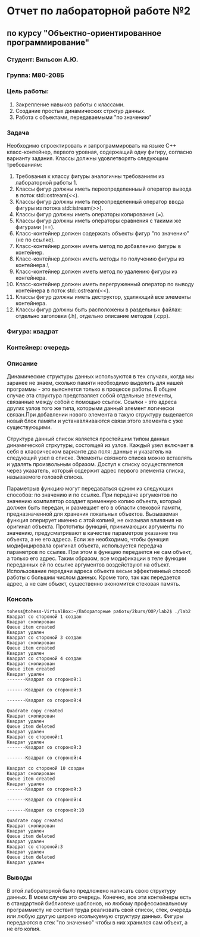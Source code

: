 # Отчет по лабораторной работе №2
## по курсу "Объектно-ориентированное программирование"

### Студент: Вильсон А.Ю.
### Группа: М80-208Б

### Цель работы:
1. Закрепление навыков работы с классами.
2. Создание простых динамических стрктур данных.
3. Работа с объектами, передаваемыми "по значению"
### Задача
Необходимо спроектировать и запрограммировать на языке C++ класс-контейнер, первого уровная, содержащий одну фигиру, согласно варианту задания.
Классы должны удовлетворять следующим требованиям:
1. Требования к классу фигуры аналогичны требованиям из лабораторной работы 1.
2. Классы фигур должны иметь переопределенныый оператор вывода в поток std::ostream(<<).
3. Классы фигур должны иметь переопределенный оператор ввода фигуры из потока std::istream(>>).
4. Классы фигур должны иметь операторы копирования (=).
5. Классы фигур должны иметь операторы сравнения с такими же фигурами (==).
6. Класс-контейнер должен содержать объекты фигур "по значению" (не по ссылке).
7. Класс-контейнер должен иметь метод по добавлению фигуры в контейнер.
8. Класс-контейнер должен иметь методы по получению фигуры из контейнера.\
9. Класс-контейнер должен иметь метод по удалению фигуры из контейнера.
10. Класс-контейнер должен иметь перегруженный оператор по выводу контейнера в поток std::ostream(<<).
11.  Классы фигур должны иметь деструктор, удаляющий все элементы контейнера.
12.  Классы фигур должны быть расположены в раздельных файлах: отдельно заголовки (.h), отдельно описание методов (.cpp).

### Фигура: квадрат
### Контейнер: очередь

### Описание

Динамические структуры данных используются в тех случаях, когда мы заранее не знаем, сколько памяти необходимо выделить для нашей программы - это выясняется только в процессе работы. В общем случае эта структура предстваляет собой отдельные элементы, связанные между собой с помощью ссылок. Ссылки - это адреса других узлов того же типа,  которыми данный элемент логически связан.При добавлении нового элемента в такую структуру выделается новый блок памяти и устанавляиваются связи этого элемента с уже существующими.

Структура данный список является простейшим типом данных динамической стркутуры, состоящей из узлов. Каждый узел включает в себя в классическом варианте два поля: данные и указатель на следующий узел в списке. Элементы связного списка можно вставлять и удалять произвольным образом. Доступ к списку осуществляется через указатель, который содержит адрес первого элемента списка, называемого головой списка.

Параметрыв функцию могут передаваться одним из следующих способов: по значению и по ссылке. При передаче аргументов по значению компилятор создает временную копию объекта, который должен быть передан, и размещает его в области стековой памяти, предназначенной для хранения локальных объектов. Вызываемая функция оперирует именно с этой копией, не оказывая вливяния на оригинал объекта. Прототипы функций, принимающих аргументы по значению, предусматривают в качестве параметров указание тиа объекта, а не его адреса. Если же необходимо, чтобы функция модифицировала оригинал объекта, используется передача параметров по ссылке. При этом в функцию передается не сам объект, а только его адрес. Таким образом, все модификации в теле функции переданных ей по ссылке аргументов воздействуют на объект. Использование передачи адреса объекта весьм эффективнеый способ работы с большим числом данных. Кроме того, так как передается адрес, а не сам объект, существенно экономится стековая память.


  ### Консоль
    tohess@tohess-VirtualBox:~/Лабораторные работы/2kurs/OOP/lab2$ ./lab2
    Квадрат со стороной 1 создан
    Квадрат скопирован
    Queue item created
    Квадрат удален
    Квадрат со стороной 3 создан
    Квадрат скопирован
    Queue item created
    Квадрат удален
    Квадрат со стороной 4 создан
    Квадрат скопирован
    Queue item created
    Квадрат удален
    -------Квадрат со стороной:1

    -------Квадрат со стороной:3

    -------Квадрат со стороной:4

    Quadrate copy created
    Квадрат скопирован
    Квадрат удален
    Queue item deleted
    Квадрат удален
    Квадрат со стороной:1
    Квадрат удален
    -------Квадрат со стороной:3

    -------Квадрат со стороной:4

    Квадрат со стороной 10 создан
    Квадрат скопирован
    Queue item created
    Квадрат удален
    -------Квадрат со стороной:3

    -------Квадрат со стороной:4

    -------Квадрат со стороной:10

    Quadrate copy created
    Квадрат скопирован
    Квадрат удален
    Queue item deleted
    Квадрат удален
    Квадрат со стороной:3
    Квадрат удален
    Queue item deleted
    Квадрат удален



### Выводы

В этой лабораторной было предложено написать свою структуру данных. В моем случае это очередь. Конечно, все эти контейнеры есть в стандартной библиотеке шаблонов, но любому профессиональному программисту не соствит труда реализвать свой список, стек, очередь или любую другую широко исолькуемую структуру данных. Фигуры передаются в стек "по значению" чтобы в них хранился сам объект, а не его копия.

